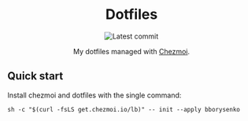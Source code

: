 <div align="center">

# Dotfiles

![Latest commit](https://img.shields.io/github/last-commit/bborysenko/dotfiles?style=flat)

My dotfiles managed with [Chezmoi](https://www.chezmoi.io).

</div>

## Quick start

Install chezmoi and dotfiles with the single command:

```
sh -c "$(curl -fsLS get.chezmoi.io/lb)" -- init --apply bborysenko
```
